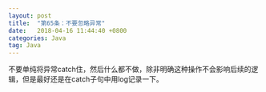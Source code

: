 ```yaml
---
layout: post
title:  "第65条：不要忽略异常"
date:   2018-04-16 11:44:40 +0800
categories: Java
tag: Java
---
```



不要单纯将异常catch住，然后什么都不做，除非明确这种操作不会影响后续的逻辑，但是最好还是在catch子句中用log记录一下。
